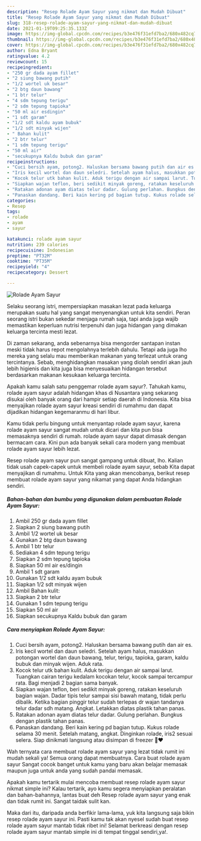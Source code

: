```yaml
---
description: "Resep Rolade Ayam Sayur yang nikmat dan Mudah Dibuat"
title: "Resep Rolade Ayam Sayur yang nikmat dan Mudah Dibuat"
slug: 318-resep-rolade-ayam-sayur-yang-nikmat-dan-mudah-dibuat
date: 2021-01-19T09:25:35.133Z
image: https://img-global.cpcdn.com/recipes/b3e476f31efd7ba2/680x482cq70/rolade-ayam-sayur-foto-resep-utama.jpg
thumbnail: https://img-global.cpcdn.com/recipes/b3e476f31efd7ba2/680x482cq70/rolade-ayam-sayur-foto-resep-utama.jpg
cover: https://img-global.cpcdn.com/recipes/b3e476f31efd7ba2/680x482cq70/rolade-ayam-sayur-foto-resep-utama.jpg
author: Edna Bryant
ratingvalue: 4.2
reviewcount: 15
recipeingredient:
- "250 gr dada ayam fillet"
- "2 siung bawang putih"
- "1/2 wortel uk besar"
- "2 btg daun bawang"
- "1 btr telur"
- "4 sdm tepung terigu"
- "2 sdm tepung tapioka"
- "50 ml air esdingin"
- "1 sdt garam"
- "1/2 sdt kaldu ayam bubuk"
- "1/2 sdt minyak wijen"
- " Bahan kulit"
- "2 btr telur"
- "1 sdm tepung terigu"
- "50 ml air"
- "secukupnya Kaldu bubuk dan garam"
recipeinstructions:
- "Cuci bersih ayam, potong2. Haluskan bersama bawang putih dan air es."
- "Iris kecil wortel dan daun seledri. Setelah ayam halus, masukkan potongan wortel dan daun bawang, telur, terigu, tapioka, garam, kaldu bubuk dan minyak wijen. Aduk rata."
- "Kocok telur utk bahan kulit. Aduk terigu dengan air sampai larut. Tuangkan cairan terigu kedalam kocokan telur, kocok sampai tercampur rata. Bagi menjadi 2 bagian sama banyak."
- "Siapkan wajan teflon, beri sedikit minyak goreng, ratakan keseluruh bagian wajan. Dadar tipis telur sampai sisi bawah matang, tidak perlu dibalik. Ketika bagian pinggir telur sudah terlepas dr wajan tandanya telur dadar sdh matang. Angkat. Letakkan diatas plastik tahan panas."
- "Ratakan adonan ayam diatas telur dadar. Gulung perlahan. Bungkus dengan plastik tahan panas."
- "Panaskan dandang. Beri kain kering pd bagian tutup. Kukus rolade selama 30 menit. Setelah matang, angkat. Dinginkan rolade, iris2 sesuai selera. Siap dinikmati langsung atau disimpan di freezer 🧡❤️"
categories:
- Resep
tags:
- rolade
- ayam
- sayur

katakunci: rolade ayam sayur 
nutrition: 239 calories
recipecuisine: Indonesian
preptime: "PT32M"
cooktime: "PT35M"
recipeyield: "4"
recipecategory: Dessert

---
```



![Rolade Ayam Sayur](https://img-global.cpcdn.com/recipes/b3e476f31efd7ba2/680x482cq70/rolade-ayam-sayur-foto-resep-utama.jpg)

Selaku seorang istri, mempersiapkan masakan lezat pada keluarga merupakan suatu hal yang sangat menyenangkan untuk kita sendiri. Peran seorang istri bukan sekedar menjaga rumah saja, tapi anda juga wajib memastikan keperluan nutrisi terpenuhi dan juga hidangan yang dimakan keluarga tercinta mesti lezat.

Di zaman  sekarang, anda sebenarnya bisa mengorder santapan instan meski tidak harus repot mengolahnya terlebih dahulu. Tetapi ada juga lho mereka yang selalu mau memberikan makanan yang terlezat untuk orang tercintanya. Sebab, menghidangkan masakan yang diolah sendiri akan jauh lebih higienis dan kita juga bisa menyesuaikan hidangan tersebut berdasarkan makanan kesukaan keluarga tercinta. 



Apakah kamu salah satu penggemar rolade ayam sayur?. Tahukah kamu, rolade ayam sayur adalah hidangan khas di Nusantara yang sekarang disukai oleh banyak orang dari hampir setiap daerah di Indonesia. Kita bisa menyajikan rolade ayam sayur kreasi sendiri di rumahmu dan dapat dijadikan hidangan kegemaranmu di hari libur.

Kamu tidak perlu bingung untuk menyantap rolade ayam sayur, karena rolade ayam sayur sangat mudah untuk dicari dan kita pun bisa memasaknya sendiri di rumah. rolade ayam sayur dapat dimasak dengan bermacam cara. Kini pun ada banyak sekali cara modern yang membuat rolade ayam sayur lebih lezat.

Resep rolade ayam sayur pun sangat gampang untuk dibuat, lho. Kalian tidak usah capek-capek untuk membeli rolade ayam sayur, sebab Kita dapat menyajikan di rumahmu. Untuk Kita yang akan mencobanya, berikut resep membuat rolade ayam sayur yang nikamat yang dapat Anda hidangkan sendiri.

<!--inarticleads1-->

##### Bahan-bahan dan bumbu yang digunakan dalam pembuatan Rolade Ayam Sayur:

1. Ambil 250 gr dada ayam fillet
1. Siapkan 2 siung bawang putih
1. Ambil 1/2 wortel uk besar
1. Gunakan 2 btg daun bawang
1. Ambil 1 btr telur
1. Sediakan 4 sdm tepung terigu
1. Siapkan 2 sdm tepung tapioka
1. Siapkan 50 ml air es/dingin
1. Ambil 1 sdt garam
1. Gunakan 1/2 sdt kaldu ayam bubuk
1. Siapkan 1/2 sdt minyak wijen
1. Ambil  Bahan kulit:
1. Siapkan 2 btr telur
1. Gunakan 1 sdm tepung terigu
1. Siapkan 50 ml air
1. Siapkan secukupnya Kaldu bubuk dan garam




<!--inarticleads2-->

##### Cara menyiapkan Rolade Ayam Sayur:

1. Cuci bersih ayam, potong2. Haluskan bersama bawang putih dan air es.
1. Iris kecil wortel dan daun seledri. Setelah ayam halus, masukkan potongan wortel dan daun bawang, telur, terigu, tapioka, garam, kaldu bubuk dan minyak wijen. Aduk rata.
1. Kocok telur utk bahan kulit. Aduk terigu dengan air sampai larut. Tuangkan cairan terigu kedalam kocokan telur, kocok sampai tercampur rata. Bagi menjadi 2 bagian sama banyak.
1. Siapkan wajan teflon, beri sedikit minyak goreng, ratakan keseluruh bagian wajan. Dadar tipis telur sampai sisi bawah matang, tidak perlu dibalik. Ketika bagian pinggir telur sudah terlepas dr wajan tandanya telur dadar sdh matang. Angkat. Letakkan diatas plastik tahan panas.
1. Ratakan adonan ayam diatas telur dadar. Gulung perlahan. Bungkus dengan plastik tahan panas.
1. Panaskan dandang. Beri kain kering pd bagian tutup. Kukus rolade selama 30 menit. Setelah matang, angkat. Dinginkan rolade, iris2 sesuai selera. Siap dinikmati langsung atau disimpan di freezer 🧡❤️




Wah ternyata cara membuat rolade ayam sayur yang lezat tidak rumit ini mudah sekali ya! Semua orang dapat membuatnya. Cara buat rolade ayam sayur Sangat cocok banget untuk kamu yang baru akan belajar memasak maupun juga untuk anda yang sudah pandai memasak.

Apakah kamu tertarik mulai mencoba membuat resep rolade ayam sayur nikmat simple ini? Kalau tertarik, ayo kamu segera menyiapkan peralatan dan bahan-bahannya, lantas buat deh Resep rolade ayam sayur yang enak dan tidak rumit ini. Sangat taidak sulit kan. 

Maka dari itu, daripada anda berfikir lama-lama, yuk kita langsung saja bikin resep rolade ayam sayur ini. Pasti kamu tak akan nyesel sudah buat resep rolade ayam sayur mantab tidak ribet ini! Selamat berkreasi dengan resep rolade ayam sayur mantab simple ini di tempat tinggal sendiri,ya!.

